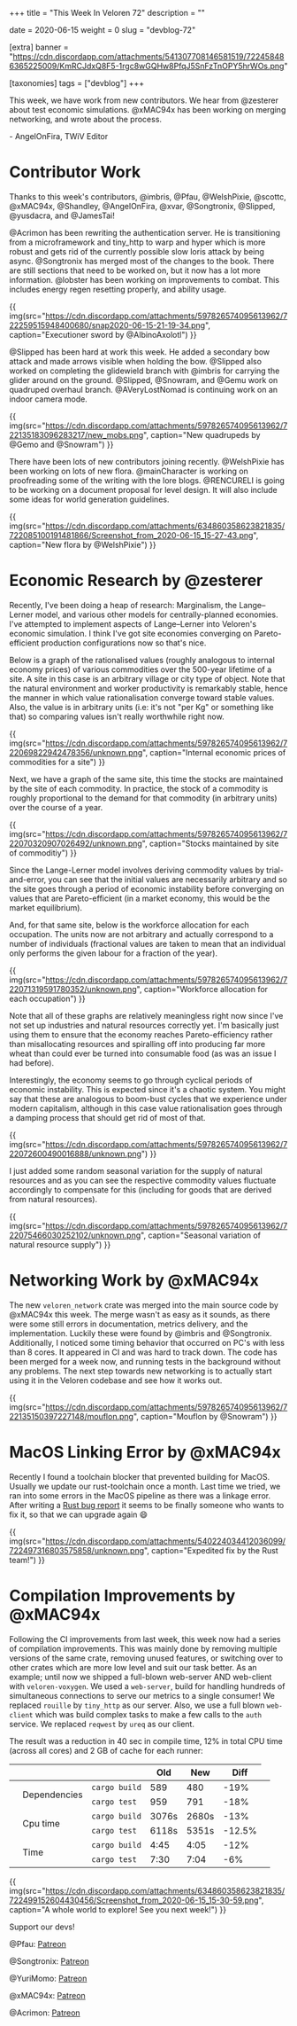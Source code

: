 +++
title = "This Week In Veloren 72"
description = ""

date = 2020-06-15
weight = 0
slug = "devblog-72"

[extra]
banner = "https://cdn.discordapp.com/attachments/541307708146581519/722458486365225009/KmRCJdxQ8F5-1rgc8wGQHw8PfqJ5SnFzTnOPY5hrWOs.png"

[taxonomies]
tags = ["devblog"]
+++

This week, we have work from new contributors. We hear from @zesterer about
test economic simulations. @xMAC94x has been working on merging networking, and
wrote about the process.

\- AngelOnFira, TWiV Editor

# Contributor Work

Thanks to this week's contributors, @imbris, @Pfau, @WelshPixie, @scottc,
@xMAC94x, @Shandley, @AngelOnFira, @xvar, @Songtronix, @Slipped, @yusdacra, and
@JamesTai!

@Acrimon has been rewriting the authentication server. He is transitioning from
a microframework and tiny_http to warp and hyper which is more robust and gets
rid of the currently possible slow loris attack by being async. @Songtronix has
merged most of the changes to the book. There are still sections that need to be
worked on, but it now has a lot more information. @lobster has been working on
improvements to combat. This includes energy regen resetting properly, and
ability usage.

{{
  img(src="https://cdn.discordapp.com/attachments/597826574095613962/722259515948400680/snap2020-06-15-21-19-34.png",
  caption="Executioner sword by @AlbinoAxolotl")
}}

@Slipped has been hard at work this week. He added a secondary bow attack and
made arrows visible when holding the bow. @Slipped also worked on completing the
glidewield branch with @imbris for carrying the glider around on the ground.
@Slipped, @Snowram, and @Gemu work on quadruped overhaul branch. @AVeryLostNomad
is continuing work on an indoor camera mode.

{{
  img(src="https://cdn.discordapp.com/attachments/597826574095613962/722135183096283217/new_mobs.png",
  caption="New quadrupeds by @Gemo and @Snowram")
}}

There have been lots of new contributors joining recently. @WelshPixie has been
working on lots of new flora. @mainCharacter is working on proofreading some of
the writing with the lore blogs. @RENCURELI is going to be working on a document
proposal for level design. It will also include some ideas for world generation
guidelines.

{{
  img(src="https://cdn.discordapp.com/attachments/634860358623821835/722085100191481866/Screenshot_from_2020-06-15_15-27-43.png",
  caption="New flora by @WelshPixie")
}}

# Economic Research by @zesterer

Recently, I've been doing a heap of research: Marginalism, the Lange–Lerner
model, and various other models for centrally-planned economies. I've attempted
to implement aspects of Lange–Lerner into Veloren's economic simulation. I think
I've got site economies converging on Pareto-efficient production configurations
now so that's nice.

Below is a graph of the rationalised values (roughly analogous to internal
economy prices) of various commodities over the 500-year lifetime of a site. A
site in this case is an arbitrary village or city type of object. Note that the
natural environment and worker productivity is remarkably stable, hence the
manner in which value rationalisation converge toward stable values. Also, the
value is in arbitrary units (i.e: it's not "per Kg" or something like that) so
comparing values isn't really worthwhile right now.

{{
  img(src="https://cdn.discordapp.com/attachments/597826574095613962/722069822942478356/unknown.png",
  caption="Internal economic prices of commodities for a site")
}}

Next, we have a graph of the same site, this time the stocks are maintained by
the site of each commodity. In practice, the stock of a commodity is roughly
proportional to the demand for that commodity (in arbitrary units) over the
course of a year.

{{
  img(src="https://cdn.discordapp.com/attachments/597826574095613962/722070320907026492/unknown.png",
  caption="Stocks maintained by site of commoditiy")
}}

Since the Lange-Lerner model involves deriving commodity values by
trial-and-error, you can see that the initial values are necessarily arbitrary
and so the site goes through a period of economic instability before converging
on values that are Pareto-efficient (in a market economy, this would be the
market equilibrium).

And, for that same site, below is the workforce allocation for each occupation.
The units now are not arbitrary and actually correspond to a number of
individuals (fractional values are taken to mean that an individual only
performs the given labour for a fraction of the year).

{{
  img(src="https://cdn.discordapp.com/attachments/597826574095613962/722071319591780352/unknown.png",
  caption="Workforce allocation for each occupation")
}}

Note that all of these graphs are relatively meaningless right now since I've
not set up industries and natural resources correctly yet. I'm basically just
using them to ensure that the economy reaches Pareto-efficiency rather than
misallocating resources and spiralling off into producing far more wheat than
could ever be turned into consumable food (as was an issue I had before).

Interestingly, the economy seems to go through cyclical periods of economic
instability. This is expected since it's a chaotic system. You might say that
these are analogous to boom-bust cycles that we experience under modern
capitalism, although in this case value rationalisation goes through a damping
process that should get rid of most of that.

{{
  img(src="https://cdn.discordapp.com/attachments/597826574095613962/722072600490016888/unknown.png")
}}

I just added some random seasonal variation for the supply of natural resources
and as you can see the respective commodity values fluctuate accordingly to
compensate for this (including for goods that are derived from natural
resources).

{{
  img(src="https://cdn.discordapp.com/attachments/597826574095613962/722075466030252102/unknown.png",
  caption="Seasonal variation of natural resource supply")
}}

# Networking Work by @xMAC94x

The new `veloren_network` crate was merged into the main source code by @xMAC94x
this week. The merge wasn't as easy as it sounds, as there were some still
errors in documentation, metrics delivery, and the implementation. Luckily these
were found by @imbris and @Songtronix. Additionally, I noticed some timing
behavior that occurred on PC's with less than 8 cores. It appeared in CI and was
hard to track down. The code has been merged for a week now, and running tests
in the background without any problems. The next step towards new networking is
to actually start using it in the Veloren codebase and see how it works out.

{{
  img(src="https://cdn.discordapp.com/attachments/597826574095613962/722135150397227148/mouflon.png",
  caption="Mouflon by @Snowram")
}}

# MacOS Linking Error by @xMAC94x

Recently I found a toolchain blocker that prevented building for MacOS. Usually
we update our rust-toolchain once a month. Last time we tried, we ran into some
errors in the MacOS pipeline as there was a linkage error. After writing a [Rust
bug report](https://github.com/rust-lang/rust/issues/73370) it seems to be
finally someone who wants to fix it, so that we can upgrade again 😄

{{
  img(src="https://cdn.discordapp.com/attachments/540224034412036099/722497316803575858/unknown.png",
  caption="Expedited fix by the Rust team!")
}}

# Compilation Improvements by @xMAC94x

Following the CI improvements from last week, this week now had a series of
compilation improvements. This was mainly done by removing multiple versions of
the same crate, removing unused features, or switching over to other crates
which are more low level and suit our task better. As an example; until now we
shipped a full-blown web-server AND web-client with `veloren-voxygen`. We used a
`web-server`, build for handling hundreds of simultaneous connections to serve
our metrics to a single consumer! We replaced `rouille` by `tiny_http` as our
server. Also, we use a full blown `web-client` which was build complex tasks to
make a few calls to the `auth` service. We replaced `reqwest` by `ureq` as our
client.

The result was a reduction in 40 sec in compile time, 12% in total CPU time
(across all cores) and 2 GB of cache for each runner:

|  |  |  | Old | New | Diff |
|--|--|--|--|--|--|
| <td rowspan=2> Dependencies | `cargo build` | 589 | 480 | -19% |
|  | `cargo test` | 959 | 791 | -18% |
| <td rowspan=2>Cpu time | `cargo build` | 3076s | 2680s | -13% |
|  | `cargo test` | 6118s | 5351s | -12.5% |
| <td rowspan=2>Time | `cargo build` | 4:45 | 4:05 | -12% |
|  | `cargo test` | 7:30 | 7:04 | -6% |

{{
  img(src="https://cdn.discordapp.com/attachments/634860358623821835/722499152604430456/Screenshot_from_2020-06-15_15-30-59.png",
  caption="A whole world to explore! See you next week!")
}}

Support our devs!

@Pfau: [Patreon](https://www.patreon.com/pfau)

@Songtronix: [Patreon](https://www.patreon.com/songtronix)

@YuriMomo: [Patreon](https://www.patreon.com/YuriMomo)

@xMAC94x: [Patreon](https://www.patreon.com/xmac94x)

@Acrimon: [Patreon](https://www.patreon.com/acrimon)
